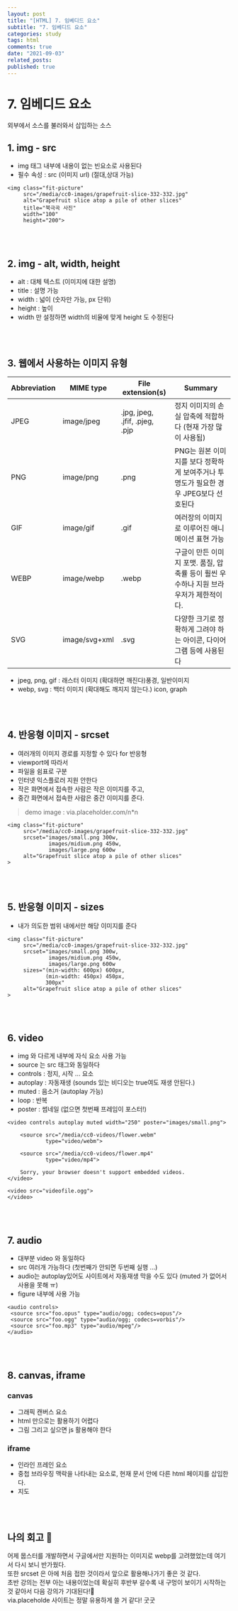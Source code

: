 ```yaml
---
layout: post
title: "[HTML] 7. 임베디드 요소"
subtitle: "7. 임베디드 요소"
categories: study
tags: html
comments: true
date: "2021-09-03"
related_posts:
published: true
---
```


# 7. 임베디드 요소
외부에서 소스를 불러와서 삽입하는 소스

## 1. img - src
- img 태그 내부에 내용이 없는 빈요소로 사용된다
- 필수 속성 : src (이미지 url) (절대,상대 가능)

```
<img class="fit-picture"
     src="/media/cc0-images/grapefruit-slice-332-332.jpg"
     alt="Grapefruit slice atop a pile of other slices"
     title="북극곡 사진"
     width="100"
     height="200">
```

<br><br>

## 2. img - alt, width, height

- alt : 대체 텍스트 (이미지에 대한 설명)
- title : 설명 가능
- width : 넓이 (숫자만 가능, px 단위)
- height : 높이
- width 만 설정하면 width의 비율에 맞게 height 도 수정된다

<br><br>

## 3. 웹에서 사용하는 이미지 유형

|Abbreviation|MIME type|File extension(s)|Summary|
|---|---|---|---|
|JPEG|image/jpeg|.jpg, jpeg, .jfif, .pjeg, .pjp|정지 이미지의 손실 압축에 적합하다 (현재 가장 많이 사용됨)|
|PNG|image/png|.png|PNG는 원본 이미지를 보다 정확하게 보여주거나 투명도가 필요한 경우 JPEG보다 선호된다|
|GIF|image/gif|.gif|여러장의 이미지로 이루어진 애니메이션 표현 가능|
|WEBP|image/webp|.webp|구글이 만든 이미지 포맷. 품질, 압축률 등이 훨씬 우수하나 지원 브라우저가 제한적이다.|
|SVG|image/svg+xml|.svg|다양한 크기로 정확하게 그려야 하는 아이콘, 다이어그램 등에 사용된다|

- jpeg, png, gif : 래스터 이미지 (확대하면 깨진다)풍경, 일반이미지
- webp, svg : 백터 이미지 (확대해도 깨지지 않는다.) icon, graph

<br><br>


## 4. 반응형 이미지 - srcset

- 여러개의 이미지 경로를 지정할 수 있다 for 반응형
- viewport에 따라서
- 파일을 쉼표로 구분
- 인터넷 익스플로러 지원 안한다
- 작은 화면에서 접속한 사람은 작은 이미지를 주고,
- 중간 화면에서 접속한 사람은 중간 이미지를 준다.

> demo image : via.placeholder.com/n*n 

```
<img class="fit-picture"
     src="/media/cc0-images/grapefruit-slice-332-332.jpg"
     srcset="images/small.png 300w,
             images/midium.png 450w,
             images/large.png 600w
     alt="Grapefruit slice atop a pile of other slices"
>
```

<br><br>

## 5. 반응형 이미지 - sizes
- 내가 의도한 범위 내에서만 해당 이미지를 준다

```
<img class="fit-picture"
     src="/media/cc0-images/grapefruit-slice-332-332.jpg"
     srcset="images/small.png 300w,
             images/midium.png 450w,
             images/large.png 600w
     sizes="(min-width: 600px) 600px,
            (min-width: 450px) 450px,
            300px"
     alt="Grapefruit slice atop a pile of other slices"
>
```


<br><br>

## 6. video

- img 와 다르게 내부에 자식 요소 사용 가능
- source 는 src 태그와 동일하다
- controls : 정지, 시작 ... 요소
- autoplay : 자동재생 (sounds 있는 비디오는 true여도 재생 안된다.)
- muted : 음소거 (autoplay 가능)
- loop : 반복
- poster : 썸네일 (없으면 첫번째 프레임이 포스터!)

```
<video controls autoplay muted width="250" poster="images/small.png">

    <source src="/media/cc0-videos/flower.webm"
            type="video/webm">

    <source src="/media/cc0-videos/flower.mp4"
            type="video/mp4">

    Sorry, your browser doesn't support embedded videos.
</video>

<video src="videofile.ogg">
</video>
```


<br><br>

## 7. audio
- 대부분 video 와 동일하다
- src 여러개 가능하다 (첫번째가 안되면 두번째 실행 ...)
- audio는 autoplay있어도 사이트에서 자동재생 막을 수도 있다 (muted 가 없어서 사용을 못해 ㅠ)
- figure 내부에 사용 가능

```
<audio controls>
 <source src="foo.opus" type="audio/ogg; codecs=opus"/>
 <source src="foo.ogg" type="audio/ogg; codecs=vorbis"/>
 <source src="foo.mp3" type="audio/mpeg"/>
</audio>
```

<br><br>

## 8. canvas, iframe
### canvas
- 그래픽 캔버스 요소
- html 만으로는 활용하기 어렵다
- 그림 그리고 싶으면 js 활용해야 한다

### iframe
- 인라인 프레인 요소
- 중첩 브라우징 맥락을 나타내는 요소로, 현재 문서 안에 다른 html 페이지를 삽입한다.
- 지도



<br><br>


## 나의 회고 🤫
어제 뭅스터를 개발하면서 구글에서만 지원하는 이미지로 webp를 고려했었는데 여기서 다시 보니 반가웠다.<br>
또한 srcset 은 아에 처음 접한 것이라서 앞으로 활용해나가기 좋은 것 같다.<br>
초반 강의는 전부 아는 내용이었는데 확실히 후반부 갈수록 내 구멍이 보이기 시작하는 것 같아서 다음 강의가 기대된다!🤩 <br>
via.placeholde 사이트는 정말 유용하게 쓸 거 같다! 굿굿


